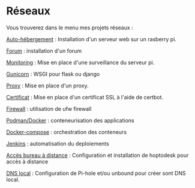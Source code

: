 # Réseaux

Vous trouverez dans le menu mes projets réseaux :

[Auto-hébergement](autohebergement.md) : Installation d'un serveur web sur un rasberry pi.

[Forum](forum.md) : installation d'un forum

[Monitoring](monitoring.md) : Mise en place d'une surveillance du serveur pi.

[Gunicorn](gunicorn.md) : WSGI pour flask ou django

[Proxy](proxy.md) : Mise en place d'un proxy.

[Certificat](certificats.md) : Mise en place d'un certificat SSL à l'aide de certbot.

[Firewall](firewall.md) : utilisation de ufw firewall

[Podman/Docker](podman.md) : conteneurisation des applications

[Docker-compose](docker-compose.md) : orchestration des conteneurs

[Jenkins](jenkins.md) : automatisation du deploiements

[Accès bureau à distance](hoptodesk.md) : Configuration et installation de hoptodesk pour accès à distance

[DNS local](DNS_local.md) : Configuration de Pi-hole et/ou unbound pour créer sont DNS local.
